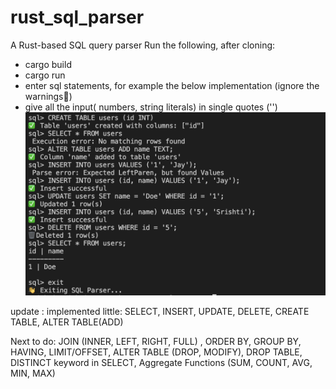 # rust_sql_parser
A Rust-based SQL query parser 
Run the following, after cloning:
- cargo build
- cargo run
- enter sql statements, for example the below implementation (ignore the warnings😬)
- give all the input( numbers, string literals) in single quotes ('')
![execution](image-1.png)


update : implemented little: 
SELECT, INSERT, UPDATE, DELETE, CREATE TABLE, ALTER TABLE(ADD)

Next to do:
JOIN (INNER, LEFT, RIGHT, FULL) ,  ORDER BY,  GROUP BY,  HAVING,  LIMIT/OFFSET,  ALTER TABLE (DROP, MODIFY), DROP TABLE,  DISTINCT keyword in SELECT,  Aggregate Functions (SUM, COUNT, AVG, MIN, MAX)



